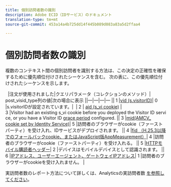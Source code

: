 ```yaml
---
title: 個別訪問者数の識別
description: Adobe ECID（IDサービス）のドキュメント
translation-type: tm+mt
source-git-commit: 453a14a4b725dd14f445b089d083a83a5d2ffaa4

---
```



# 個別訪問者数の識別

複数のコンテキスト間の個別訪問者を識別する方法は、この決定の正確性を確保するために優先順位付けされたシーケンスを含む。 次の表に、この優先順位付けされたシーケンスを示します。


 
|注文が使用されました|クエリパラメータ（コレクションのメソッド）| post_visid_type列の値|次の場合に表示 ||—|—|—|— || 1 |[vid (s.visitorID)](https://marketing.adobe.com/resources/help/en_US/sc/implement/visid_custom.html)| 0 |s.visitorIDが設定されています。| 
| 2 | [aid (s_vi cookie)](https://marketing.adobe.com/resources/help/en_US/sc/implement/visid_analytics.html) | 3 |Visitor had an existing s_vi cookie before you deployed the Visitor ID service, or you have a Visitor ID [grace period](https://marketing.adobe.com/resources/help/en_US/mcvid/mcvid_grace_period.html) configured. || 3 |[mid(AMCV_ cookie set by Identity Service)](https://marketing.adobe.com/resources/help/en_US/mcvid/)| 5 |訪問者のブラウザーがcookie（ファーストパーティ）を受け入れ、IDサービスがデプロイされます。 || 4 |[fid （H.25.3以降でのフォールバックcookie、またはJavaScript版AppMeasurement）](https://marketing.adobe.com/resources/help/en_US/sc/implement/visid_fallback.html)| 4 |訪問者のブラウザーがcookie（ファーストパーティ）を受け入れる。 || 5 |[HTTPモバイル購読者ヘッダー](https://marketing.adobe.com/resources/help/en_US/sc/implement/visid_mobile.html)| 2 |デバイスはモバイルデバイスとして認識されます。 || 6 |[IPアドレス、ユーザーエージェント、ゲートウェイIPアドレス](https://marketing.adobe.com/resources/help/en_US/sc/implement/visid_fallback.html)| 1 |訪問者のブラウザーがcookieを受け入れません。 |


実訪問者数のレポート方法について詳しくは、Analyticsの実訪問者数 [を参照してください](https://docs.adobe.com/content/help/en/analytics/components/variables/dimensions-reports/reports-unique-visitors-v15-dsc.html)。
